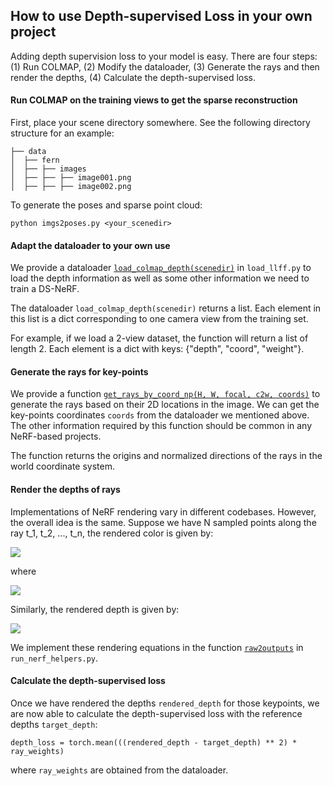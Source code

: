 ## How to use Depth-supervised Loss in your own project

Adding depth supervision loss to your model is easy. There are four steps: (1) Run COLMAP, (2) Modify the dataloader, (3) Generate the rays and then render the depths, (4) Calculate the depth-supervised loss.

#### Run COLMAP on the training views to get the sparse reconstruction

First, place your scene directory somewhere. See the following directory structure for an example:

```
├── data
│  ├── fern
│  ├── ├── images
│  ├── ├── ├── image001.png
│  ├── ├── ├── image002.png
```

To generate the poses and sparse point cloud:

```
python imgs2poses.py <your_scenedir>
```

#### Adapt the dataloader to your own use

We provide a dataloader [`load_colmap_depth(scenedir)`](https://github.com/dunbar12138/DSNeRF/blob/main/load_llff.py#L339) in `load_llff.py` to load the depth information as well as some other information we need to train a DS-NeRF. 

The dataloader  `load_colmap_depth(scenedir)` returns a list. Each element in this list is a dict corresponding to one camera view from the training set. 

For example, if we load a 2-view dataset, the function will return a list of length 2. Each element is a dict with keys: {"depth", "coord", "weight"}.

#### Generate the rays for key-points

We provide a function [`get_rays_by_coord_np(H, W, focal, c2w, coords)`](https://github.com/dunbar12138/DSNeRF/blob/5ed4c688bfad1fb52d7a9bf2b0a080762a75b608/run_nerf_helpers.py#L268) to generate the rays based on their 2D locations in the image. We can get the key-points coordinates `coords` from the dataloader we mentioned above. The other information required by this function should be common in any NeRF-based projects.

The function returns the origins and normalized directions of the rays in the world coordinate system.

#### Render the depths of rays

Implementations of NeRF rendering vary in different codebases. However, the overall idea is the same. Suppose we have N sampled points along the ray t_1, t_2, ..., t_n, the rendered color is given by:

![](http://latex.codecogs.com/gif.latex?\\hat{C}=\sum_{i=1}^NT_i(1-\exp{(-\sigma(t_i)\delta_i)})\mathbf{c}(t_i),)

<!-- $$
\hat C = \sum_{i=1}^N T_i (1-\exp{(-\sigma(t_i)\delta_i)})\mathbf{c}(t_i),
$$ -->
where 

![](http://latex.codecogs.com/gif.latex?T_i=\exp{(-\sum_{j=1}^{i-1}\sigma(t_j)\delta_i)},\quad\delta_i=t_{i+1}-t_i.)


Similarly, the rendered depth is given by:

![](http://latex.codecogs.com/gif.latex?\\hat{D}=\sum_{i=1}^NT_i(1-\exp{(-\sigma(t_i)\delta_i)})t_i.)
<!-- $$
\hat D = \sum_{i=1}^N T_i (1-\exp{(-\sigma(t_i)\delta_i)})t_i.
$$ -->
We implement these rendering equations in the function [`raw2outputs`](https://github.com/dunbar12138/DSNeRF/blob/5ed4c688bfad1fb52d7a9bf2b0a080762a75b608/run_nerf_helpers.py#L341) in `run_nerf_helpers.py`.

#### Calculate the depth-supervised loss

Once we have rendered the depths `rendered_depth` for those keypoints, we are now able to calculate the depth-supervised loss with the reference depths `target_depth`:

```
depth_loss = torch.mean(((rendered_depth - target_depth) ** 2) * ray_weights)
```

where `ray_weights` are obtained from the dataloader.



